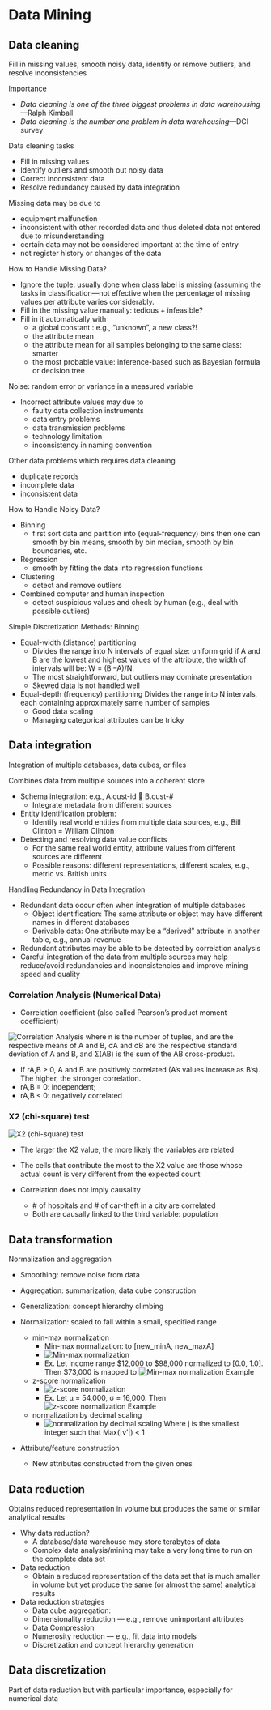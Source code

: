 # Data Mining

## Data cleaning

Fill in missing values, smooth noisy data, identify or remove outliers, and resolve inconsistencies

Importance

- _Data cleaning is one of the three biggest problems in data warehousing_—Ralph Kimball
- _Data cleaning is the number one problem in data warehousing_—DCI survey

Data cleaning tasks

- Fill in missing values
- Identify outliers and smooth out noisy data
- Correct inconsistent data
- Resolve redundancy caused by data integration

Missing data may be due to

- equipment malfunction
- inconsistent with other recorded data and thus deleted data not entered due to misunderstanding
- certain data may not be considered important at the time of entry
- not register history or changes of the data

How to Handle Missing Data?

- Ignore the tuple: usually done when class label is missing (assuming the tasks in classification—not effective when the percentage of missing values per attribute varies considerably.
- Fill in the missing value manually: tedious + infeasible?
- Fill in it automatically with
  - a global constant : e.g., “unknown”, a new class?!
  - the attribute mean
  - the attribute mean for all samples belonging to the same class: smarter
  - the most probable value: inference-based such as Bayesian formula or decision tree

Noise: random error or variance in a measured variable

- Incorrect attribute values may due to
  - faulty data collection instruments
  - data entry problems
  - data transmission problems
  - technology limitation
  - inconsistency in naming convention

Other data problems which requires data cleaning

- duplicate records
- incomplete data
- inconsistent data

How to Handle Noisy Data?

- Binning
  - first sort data and partition into (equal-frequency) bins
then one can smooth by bin means,  smooth by bin median, smooth by bin boundaries, etc.
- Regression
  - smooth by fitting the data into regression functions
- Clustering
  - detect and remove outliers
- Combined computer and human inspection
  - detect suspicious values and check by human (e.g., deal with possible outliers)

Simple Discretization Methods: Binning

- Equal-width (distance) partitioning
  - Divides the range into N intervals of equal size: uniform grid
if A and B are the lowest and highest values of the attribute, the width of intervals will be: W = (B –A)/N.
  - The most straightforward, but outliers may dominate presentation
  - Skewed data is not handled well
- Equal-depth (frequency) partitioning
Divides the range into N intervals, each containing approximately same number of samples
  - Good data scaling
  - Managing categorical attributes can be tricky

## Data integration

Integration of multiple databases, data cubes, or files

Combines data from multiple sources into a coherent store

- Schema integration: e.g., A.cust-id  B.cust-#
  - Integrate metadata from different sources
- Entity identification problem:
  - Identify real world entities from multiple data sources, e.g., Bill Clinton = William Clinton
- Detecting and resolving data value conflicts
  - For the same real world entity, attribute values from different sources are different
  - Possible reasons: different representations, different scales, e.g., metric vs. British units

Handling Redundancy in Data Integration

- Redundant data occur often when integration of multiple databases
  - Object identification:  The same attribute or object may have different names in different databases
  - Derivable data: One attribute may be a “derived” attribute in another table, e.g., annual revenue
- Redundant attributes may be able to be detected by correlation analysis
- Careful integration of the data from multiple sources may help reduce/avoid redundancies and inconsistencies and improve mining speed and quality

### Correlation Analysis (Numerical Data)

- Correlation coefficient (also called Pearson’s product moment coefficient)

![Correlation Analysis](CorrelationAnalysisNumericalData.png "Correlation Analysis")
where n is the number of tuples,       and      are the respective means of A and B, σA and σB are the respective standard deviation of A and B, and Σ(AB) is the sum of the AB cross-product.

- If rA,B > 0, A and B are positively correlated (A’s values increase as B’s).  The higher, the stronger correlation.
- rA,B = 0: independent;  
- rA,B < 0: negatively correlated

### Χ2 (chi-square) test

![Χ2 (chi-square) test](Χ2(chi-square)test.png "Χ2 (chi-square) test")

- The larger the Χ2 value, the more likely the variables are related
- The cells that contribute the most to the Χ2 value are those whose actual count is very different from the expected count
- Correlation does not imply causality

  - \# of hospitals and # of car-theft in a city are correlated
  - Both are causally linked to the third variable: population

## Data transformation

Normalization and aggregation

- Smoothing: remove noise from data
- Aggregation: summarization, data cube construction
- Generalization: concept hierarchy climbing
- Normalization: scaled to fall within a small, specified range
  - min-max normalization
    - Min-max normalization: to [new_minA, new_maxA]
    - ![Min-max normalization](Min-maxNormalization.jpg "Min-max normalization")
    - Ex.  Let income range $12,000 to $98,000 normalized to [0.0, 1.0].  Then $73,000 is mapped to ![Min-max normalization Example](Min-maxNormalizationEx.jpg "Min-max normalization Example")
  - z-score normalization
    - ![z-score normalization](Z-scoreNormalization.jpg "z-score normalization")
    - Ex. Let μ = 54,000, σ = 16,000.  Then ![z-score normalization Example](Z-scoreNormalizationEx.jpg "z-score normalization Example")
  - normalization by decimal scaling
    - ![normalization by decimal scaling](decimalscalingNormalization.jpg "normalization by decimal scaling") Where j is the smallest integer such that Max(|ν’|) < 1

- Attribute/feature construction
  - New attributes constructed from the given ones

## Data reduction

Obtains reduced representation in volume but produces the same or similar analytical results

- Why data reduction?
  - A database/data warehouse may store terabytes of data
  - Complex data analysis/mining may take a very long time to run on the complete data set
- Data reduction
  - Obtain a reduced representation of the data set that is much smaller in volume but yet produce the same (or almost the same) analytical results
- Data reduction strategies
  - Data cube aggregation:
  - Dimensionality reduction — e.g., remove unimportant attributes
  - Data Compression
  - Numerosity reduction — e.g., fit data into models
  - Discretization and concept hierarchy generation

## Data discretization

Part of data reduction but with particular importance, especially for numerical data
